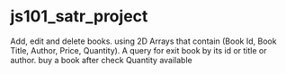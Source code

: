 # js101_satr_project
Add, edit and delete books.
using 2D Arrays that contain (Book Id, Book Title, Author, Price, Quantity).
A query for exit book by its id or title or author.
buy a book after check Quantity available 
